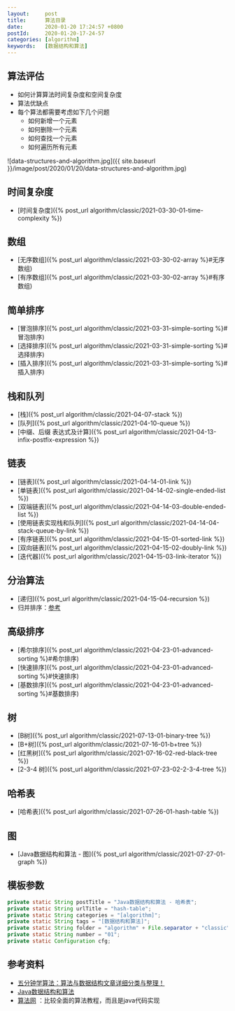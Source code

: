 ```yaml
---
layout:     post
title:      算法目录
date:       2020-01-20 17:24:57 +0800
postId:     2020-01-20-17-24-57
categories: [algorithm]
keywords:   [数据结构和算法]
---
```


## 算法评估

* 如何计算算法时间复杂度和空间复杂度
* 算法优缺点
* 每个算法都需要考虑如下几个问题
  - 如何新增一个元素
  - 如何删除一个元素
  - 如何查找一个元素
  - 如何遍历所有元素

![data-structures-and-algorithm.jpg]({{ site.baseurl }}/image/post/2020/01/20/data-structures-and-algorithm.jpg)

## 时间复杂度
* [时间复杂度]({% post_url algorithm/classic/2021-03-30-01-time-complexity %})

## 数组
* [无序数组]({% post_url algorithm/classic/2021-03-30-02-array %}#无序数组)
* [有序数组]({% post_url algorithm/classic/2021-03-30-02-array %}#有序数组)

## 简单排序
* [冒泡排序]({% post_url algorithm/classic/2021-03-31-simple-sorting %}#冒泡排序)
* [选择排序]({% post_url algorithm/classic/2021-03-31-simple-sorting %}#选择排序)
* [插入排序]({% post_url algorithm/classic/2021-03-31-simple-sorting %}#插入排序)

## 栈和队列
* [栈]({% post_url algorithm/classic/2021-04-07-stack %})
* [队列]({% post_url algorithm/classic/2021-04-10-queue %})
* [中缀、后缀 表达式及计算]({% post_url algorithm/classic/2021-04-13-infix-postfix-expression %})

## 链表
* [链表]({% post_url algorithm/classic/2021-04-14-01-link %})
* [单链表]({% post_url algorithm/classic/2021-04-14-02-single-ended-list %})
* [双端链表]({% post_url algorithm/classic/2021-04-14-03-double-ended-list %})
* [使用链表实现栈和队列]({% post_url algorithm/classic/2021-04-14-04-stack-queue-by-link %})
* [有序链表]({% post_url algorithm/classic/2021-04-15-01-sorted-link %})
* [双向链表]({% post_url algorithm/classic/2021-04-15-02-doubly-link %})
* [迭代器]({% post_url algorithm/classic/2021-04-15-03-link-iterator %})

## 分治算法
* [递归]({% post_url algorithm/classic/2021-04-15-04-recursion %})
* 归并排序：[参考](https://zhuanlan.zhihu.com/p/95080265)

## 高级排序
* [希尔排序]({% post_url algorithm/classic/2021-04-23-01-advanced-sorting %}#希尔排序)
* [快速排序]({% post_url algorithm/classic/2021-04-23-01-advanced-sorting %}#快速排序)
* [基数排序]({% post_url algorithm/classic/2021-04-23-01-advanced-sorting %}#基数排序)

## 树
* [B树]({% post_url algorithm/classic/2021-07-13-01-binary-tree %})
* [B+树]({% post_url algorithm/classic/2021-07-16-01-b+tree %})
* [红黑树]({% post_url algorithm/classic/2021-07-16-02-red-black-tree %})
* [2-3-4 树]({% post_url algorithm/classic/2021-07-23-02-2-3-4-tree %})

## 哈希表
* [哈希表]({% post_url algorithm/classic/2021-07-26-01-hash-table %})

## 图
* [Java数据结构和算法 - 图]({% post_url algorithm/classic/2021-07-27-01-graph %})

## 模板参数
```java
private static String postTitle = "Java数据结构和算法 - 哈希表";
private static String urlTitle = "hash-table";
private static String categories = "[algorithm]";
private static String tags = "[数据结构和算法]";
private static String folder = "algorithm" + File.separator + "classic";
private static String number = "01";
private static Configuration cfg;
```

## 参考资料

* [五分钟学算法：算法与数据结构文章详细分类与整理！](https://www.cxyxiaowu.com/7072.html)
* [Java数据结构和算法](https://book.douban.com/subject/1144007/)
* [算法网](http://ddrv.cn/a/88315) ：比较全面的算法教程，而且是java代码实现
